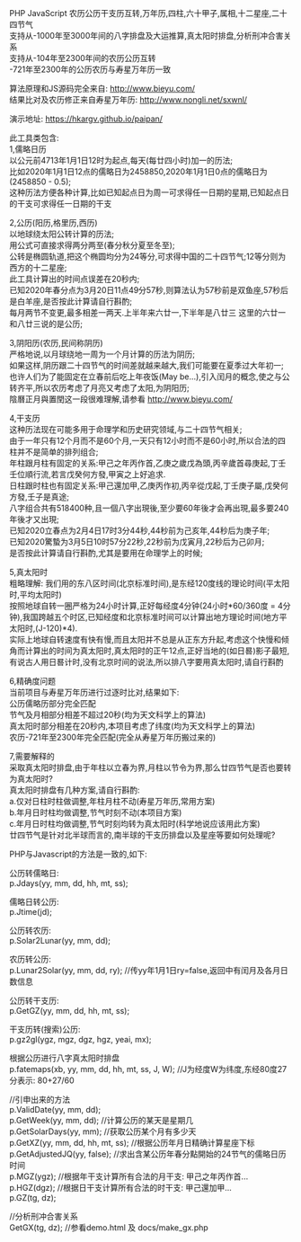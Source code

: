 PHP JavaScript 农历公历干支历互转,万年历,四柱,六十甲子,属相,十二星座,二十四节气<br />
支持从-1000年至3000年间的八字排盘及大运推算,真太阳时排盘,分析刑冲合害关系<br />
支持从-104年至2300年间的农历公历互转<br />
-721年至2300年的公历农历与寿星万年历一致<br />

算法原理和JS源码完全来自: http://www.bieyu.com/<br />
结果比对及农历修正来自寿星万年历: http://www.nongli.net/sxwnl/<br />

演示地址: https://hkargv.github.io/paipan/ <br />

此工具类包含:<br />
1,儒略日历<br />
以公元前4713年1月1日12时为起点,每天(每廿四小时)加一的历法;<br />
比如2020年1月1日12点的儒略日为2458850,2020年1月1日0点的儒略日为(2458850 - 0.5);<br />
这种历法方便各种计算,比如已知起点日为周一可求得任一日期的星期,已知起点日的干支可求得任一日期的干支<br />

2,公历(阳历,格里历,西历)<br />
以地球绕太阳公转计算的历法;<br />
用公式可直接求得两分两至(春分秋分夏至冬至);<br />
公转是椭圆轨道,把这个椭圆均分为24等分,可求得中国的二十四节气;12等分则为西方的十二星座;<br />
此工具计算出的时间点误差在20秒内;<br />
已知2020年春分点为3月20日11点49分57秒,则算法认为57秒前是双鱼座,57秒后是白羊座,是否按此计算请自行斟酌;<br />
每月两节不变更,最多相差一两天.上半年来六廿一,下半年是八廿三 这里的六廿一和八廿三说的是公历;<br />

3,阴阳历(农历,民间称阴历)<br />
严格地说,以月球绕地一周为一个月计算的历法为阴历;<br />
如果这样,阴历跟二十四节气的时间差就越来越大,我们可能要在夏季过大年初一;<br />
也许人们为了能固定在立春前后吃上年夜饭(May be...),引入闰月的概念,使之与公转齐平,所以农历考虑了月亮又考虑了太阳,为阴阳历;<br />
陰曆正月與置閏这一段很难理解,请参看 http://www.bieyu.com/<br />

4,干支历<br />
这种历法现在可能多用于命理学和历史研究领域,与二十四节气相关;<br />
由于一年只有12个月而不是60个月,一天只有12小时而不是60小时,所以合法的四柱并不是简单的排列组合;<br />
年柱跟月柱有固定的关系:甲己之年丙作首,乙庚之歲戊為頭,丙辛歲首尋庚起,丁壬壬位順行流,若言戊癸何方發,甲寅之上好追求.<br />
日柱跟时柱也有固定关系:甲己還加甲,乙庚丙作初,丙辛從戊起,丁壬庚子屬,戊癸何方發,壬子是真途;<br />
八字组合共有518400种,且一個八字出現後,至少要60年後才会再出現,最多要240年後才又出現;<br />
已知2020立春点为2月4日17时3分44秒,44秒前为己亥年,44秒后为庚子年;<br />
已知2020驚蟄为3月5日10时57分22秒,22秒前为戊寅月,22秒后为己卯月;<br />
是否按此计算请自行斟酌,尤其是要用在命理学上的时候;<br />

5,真太阳时<br />
粗略理解: 我们用的东八区时间(北京标准时间),是东经120度线的理论时间(平太阳时,平均太阳时)<br />
按照地球自转一圈严格为24小时计算,正好每经度4分钟(24小时*60/360度 = 4分钟),我国跨越五个时区,已知经度和北京标准时间可以计算出地方理论时间(地方平太阳时,(J-120)*4).<br />
实际上地球自转速度有快有慢,而且太阳并不总是从正东方升起,考虑这个快慢和倾角而计算出的时间为真太阳时,真太阳时的正午12点,正好当地的(如日晷)影子最短,<br />
有说古人用日晷计时,没有北京时间的说法,所以排八字要用真太阳时,请自行斟酌<br />

6,精确度问题<br />
当前项目与寿星万年历进行过逐时比对,结果如下:<br />
公历儒略历部分完全匹配<br />
节气及月相部分相差不超过20秒(均为天文科学上的算法)<br />
真太阳时部分相差在20秒内,本项目考虑了纬度(均为天文科学上的算法)<br />
农历-721年至2300年完全匹配(完全从寿星万年历搬过来的)<br />

7,需要解释的<br />
采取真太阳时排盘,由于年柱以立春为界,月柱以节令为界,那么廿四节气是否也要转为真太阳时?<br />
真太阳时排盘有几种方案,请自行斟酌:<br />
a.仅对日柱时柱做调整,年柱月柱不动(寿星万年历,常用方案)<br />
b.年月日时柱均做调整,节气时刻不动(本项目方案)<br />
c.年月日时柱均做调整,节气时刻均转为真太阳时(科学地说应该用此方案)<br />
廿四节气是针对北半球而言的,南半球的干支历排盘以及星座等要如何处理呢?<br />

PHP与Javascript的方法是一致的,如下:<br />

公历转儒略日:<br />
p.Jdays(yy, mm, dd, hh, mt, ss);<br />

儒略日转公历:<br />
p.Jtime(jd);<br />

公历转农历:<br />
p.Solar2Lunar(yy, mm, dd);<br />

农历转公历:<br />
p.Lunar2Solar(yy, mm, dd, ry); //传yy年1月1日ry=false,返回中有闰月及各月日数信息<br />

公历转干支历:<br />
p.GetGZ(yy, mm, dd, hh, mt, ss);<br />

干支历转(搜索)公历:<br />
p.gz2gl(ygz, mgz, dgz, hgz, yeai, mx);<br />

根据公历进行八字真太阳时排盘<br />
p.fatemaps(xb, yy, mm, dd, hh, mt, ss, J, W); //J为经度W为纬度,东经80度27分表示: 80+27/60<br />

//引申出来的方法<br />
p.ValidDate(yy, mm, dd);<br />
p.GetWeek(yy, mm, dd); //计算公历的某天是星期几<br />
p.GetSolarDays(yy, mm); //获取公历某个月有多少天<br />
p.GetXZ(yy, mm, dd, hh, mt, ss); //根据公历年月日精确计算星座下标<br />
p.GetAdjustedJQ(yy, false); //求出含某公历年春分點開始的24节气的儒略日历时间<br />
p.MGZ(ygz); //根据年干支计算所有合法的月干支: 甲己之年丙作首...<br />
p.HGZ(dgz); //根据日干支计算所有合法的时干支: 甲己還加甲...<br />
p.GZ(tg, dz);<br />

//分析刑冲合害关系<br />
GetGX(tg, dz); //参看demo.html 及 docs/make_gx.php